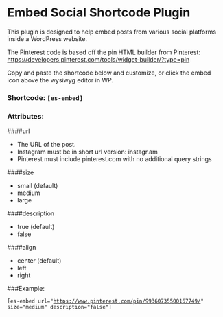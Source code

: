 #  Embed Social Shortcode Plugin

This plugin is designed to help embed posts from various social platforms inside a WordPress website. 

The Pinterest code is based off the pin HTML builder from Pinterest: https://developers.pinterest.com/tools/widget-builder/?type=pin

Copy and paste the shortcode below and customize, or click the embed icon above the wysiwyg editor in WP.

### Shortcode: <code>[es-embed]</code>


### Attributes:

####url
- The URL of the post.
- Instagram must be in short url version: instagr.am
- Pinterest must include pinterest.com with no additional query strings 

####size
- small (default)
- medium
- large

####description
- true (default)
- false

####align
- center (default)
- left
- right

###Example:

<code>[es-embed url="https://www.pinterest.com/pin/99360735500167749/" size="medium" description="false"]</code>

